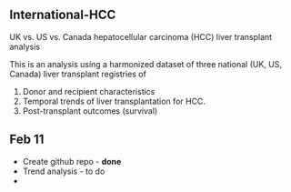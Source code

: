 ## International-HCC
UK vs. US vs. Canada hepatocellular carcinoma (HCC) liver transplant analysis

This is an analysis using a harmonized dataset of three national (UK, US, Canada) liver transplant registries of
1. Donor and recipient characteristics 
2. Temporal trends of liver transplantation for HCC.
3. Post-transplant outcomes (survival)

## Feb 11
- Create github repo - **done**
- Trend analysis - to do
- 
